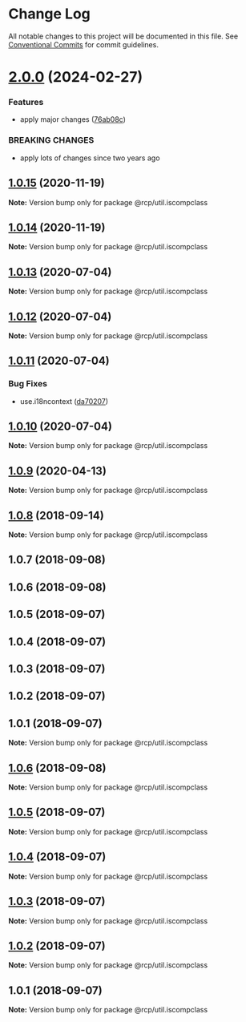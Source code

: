 # Change Log

All notable changes to this project will be documented in this file.
See [Conventional Commits](https://conventionalcommits.org) for commit guidelines.

# [2.0.0](https://github.com/imcuttle/rcp/compare/@rcp/util.iscompclass@1.0.15...@rcp/util.iscompclass@2.0.0) (2024-02-27)

### Features

- apply major changes ([76ab08c](https://github.com/imcuttle/rcp/commit/76ab08c0b961d33963a59f95d061f5cced94483c))

### BREAKING CHANGES

- apply lots of changes since two years ago

<a name="1.0.15"></a>

## [1.0.15](https://github.com/imcuttle/rcp/compare/@rcp/util.iscompclass@1.0.14...@rcp/util.iscompclass@1.0.15) (2020-11-19)

**Note:** Version bump only for package @rcp/util.iscompclass

<a name="1.0.14"></a>

## [1.0.14](https://github.com/imcuttle/rcp/compare/@rcp/util.iscompclass@1.0.13...@rcp/util.iscompclass@1.0.14) (2020-11-19)

**Note:** Version bump only for package @rcp/util.iscompclass

<a name="1.0.13"></a>

## [1.0.13](https://github.com/imcuttle/rcp/compare/@rcp/util.iscompclass@1.0.12...@rcp/util.iscompclass@1.0.13) (2020-07-04)

**Note:** Version bump only for package @rcp/util.iscompclass

<a name="1.0.12"></a>

## [1.0.12](https://github.com/imcuttle/rcp/compare/@rcp/util.iscompclass@1.0.11...@rcp/util.iscompclass@1.0.12) (2020-07-04)

**Note:** Version bump only for package @rcp/util.iscompclass

<a name="1.0.11"></a>

## [1.0.11](https://github.com/imcuttle/rcp/compare/@rcp/util.iscompclass@1.0.10...@rcp/util.iscompclass@1.0.11) (2020-07-04)

### Bug Fixes

- use.i18ncontext ([da70207](https://github.com/imcuttle/rcp/commit/da70207))

<a name="1.0.10"></a>

## [1.0.10](https://github.com/imcuttle/rcp/compare/@rcp/util.iscompclass@1.0.9...@rcp/util.iscompclass@1.0.10) (2020-07-04)

**Note:** Version bump only for package @rcp/util.iscompclass

<a name="1.0.9"></a>

## [1.0.9](https://github.com/imcuttle/rcp/compare/@rcp/util.iscompclass@1.0.8...@rcp/util.iscompclass@1.0.9) (2020-04-13)

**Note:** Version bump only for package @rcp/util.iscompclass

<a name="1.0.8"></a>

## [1.0.8](https://github.com/imcuttle/rcp/compare/@rcp/util.iscompclass@1.0.7...@rcp/util.iscompclass@1.0.8) (2018-09-14)

**Note:** Version bump only for package @rcp/util.iscompclass

<a name="1.0.7"></a>

## 1.0.7 (2018-09-08)

<a name="1.0.6"></a>

## 1.0.6 (2018-09-08)

<a name="1.0.5"></a>

## 1.0.5 (2018-09-07)

<a name="1.0.4"></a>

## 1.0.4 (2018-09-07)

<a name="1.0.3"></a>

## 1.0.3 (2018-09-07)

<a name="1.0.2"></a>

## 1.0.2 (2018-09-07)

<a name="1.0.1"></a>

## 1.0.1 (2018-09-07)

**Note:** Version bump only for package @rcp/util.iscompclass

<a name="1.0.6"></a>

## [1.0.6](https://github.com/imcuttle/rcp/compare/v1.0.5...v1.0.6) (2018-09-08)

**Note:** Version bump only for package @rcp/util.iscompclass

<a name="1.0.5"></a>

## [1.0.5](https://github.com/imcuttle/rcp/compare/v1.0.4...v1.0.5) (2018-09-07)

**Note:** Version bump only for package @rcp/util.iscompclass

<a name="1.0.4"></a>

## [1.0.4](https://github.com/imcuttle/rcp/compare/v1.0.3...v1.0.4) (2018-09-07)

**Note:** Version bump only for package @rcp/util.iscompclass

<a name="1.0.3"></a>

## [1.0.3](https://github.com/imcuttle/rcp/compare/v1.0.2...v1.0.3) (2018-09-07)

**Note:** Version bump only for package @rcp/util.iscompclass

<a name="1.0.2"></a>

## [1.0.2](https://github.com/imcuttle/rcp/compare/v1.0.1...v1.0.2) (2018-09-07)

**Note:** Version bump only for package @rcp/util.iscompclass

<a name="1.0.1"></a>

## 1.0.1 (2018-09-07)

**Note:** Version bump only for package @rcp/util.iscompclass
